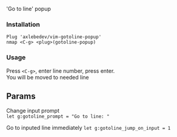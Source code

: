 'Go to line' popup

### Installation
```
Plug 'axlebedev/vim-gotoline-popup'
nmap <C-g> <plug>(gotoline-popup)
```

### Usage
Press `<C-g>`, enter line number, press enter.  
You will be moved to needed line  

## Params
Change input prompt  
`let g:gotoline_prompt = "Go to line: "`

Go to inputed line immediately
`let g:gotoline_jump_on_input = 1`

